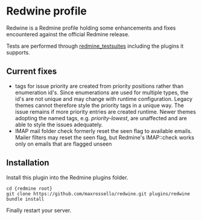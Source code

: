 # Redwine profile

Redwine is a Redmine profile holding some enhancements and fixes encountered against the official Redmine release.

Tests are performed through [redmine_testsuites](https://github.com/maxrossello/redmine_testsuites) including the plugins it supports.

## Current fixes

* tags for issue priority are created from priority positions rather than enumeration id's. 
  Since enumerations are used for multiple types, the id's are not unique and may change with runtime configuration. Legacy themes cannot therefore style the priority tags in a unique way.
  The issue remains if more priority entries are created runtime. Newer themes adopting the named tags, e.g. _priority-lowest_, are unaffected and are able to style the issues adequately.
* IMAP mail folder check formerly reset the seen flag to available emails.
  Mailer filters may reset the seen flag, but Redmine's IMAP::check works only on emails that are flagged unseen

## Installation

Install this plugin into the Redmine plugins folder.

    cd {redmine root}
    git clone https://github.com/maxrossello/redwine.git plugins/redwine
    bundle install

Finally restart your server.

